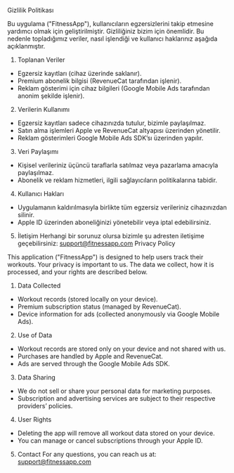 Gizlilik Politikası

Bu uygulama ("FitnessApp"), kullanıcıların egzersizlerini takip etmesine yardımcı olmak için geliştirilmiştir. Gizliliğiniz bizim için önemlidir. Bu nedenle topladığımız veriler, nasıl işlendiği ve kullanıcı haklarınız aşağıda açıklanmıştır.

1. Toplanan Veriler
- Egzersiz kayıtları (cihaz üzerinde saklanır).
- Premium abonelik bilgisi (RevenueCat tarafından işlenir).
- Reklam gösterimi için cihaz bilgileri (Google Mobile Ads tarafından anonim şekilde işlenir).

2. Verilerin Kullanımı
- Egzersiz kayıtları sadece cihazınızda tutulur, bizimle paylaşılmaz.
- Satın alma işlemleri Apple ve RevenueCat altyapısı üzerinden yönetilir.
- Reklam gösterimleri Google Mobile Ads SDK’sı üzerinden yapılır.

3. Veri Paylaşımı
- Kişisel verileriniz üçüncü taraflarla satılmaz veya pazarlama amacıyla paylaşılmaz.
- Abonelik ve reklam hizmetleri, ilgili sağlayıcıların politikalarına tabidir.

4. Kullanıcı Hakları
- Uygulamanın kaldırılmasıyla birlikte tüm egzersiz verileriniz cihazınızdan silinir.
- Apple ID üzerinden aboneliğinizi yönetebilir veya iptal edebilirsiniz.

5. İletişim
Herhangi bir sorunuz olursa bizimle şu adresten iletişime geçebilirsiniz: support@fitnessapp.com
Privacy Policy

This application ("FitnessApp") is designed to help users track their workouts. Your privacy is important to us. The data we collect, how it is processed, and your rights are described below.

1. Data Collected
- Workout records (stored locally on your device).
- Premium subscription status (managed by RevenueCat).
- Device information for ads (collected anonymously via Google Mobile Ads).

2. Use of Data
- Workout records are stored only on your device and not shared with us.
- Purchases are handled by Apple and RevenueCat.
- Ads are served through the Google Mobile Ads SDK.

3. Data Sharing
- We do not sell or share your personal data for marketing purposes.
- Subscription and advertising services are subject to their respective providers’ policies.

4. User Rights
- Deleting the app will remove all workout data stored on your device.
- You can manage or cancel subscriptions through your Apple ID.

5. Contact
For any questions, you can reach us at: support@fitnessapp.com
